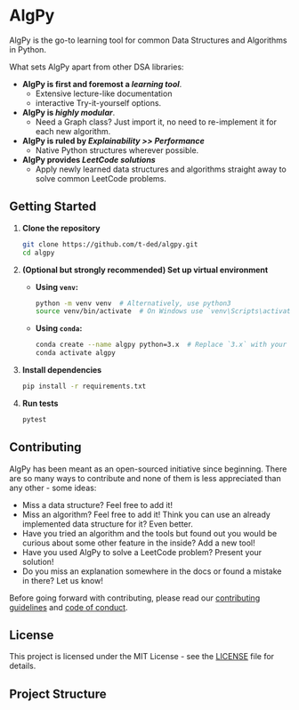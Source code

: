 # AlgPy
AlgPy is the go-to learning tool for common Data Structures and Algorithms in Python.

What sets AlgPy apart from other DSA libraries:
* **AlgPy is first and foremost a *learning tool***.
  * Extensive lecture-like documentation
  * interactive Try-it-yourself options.
* **AlgPy is *highly modular***.
  * Need a Graph class? Just import it, no need to re-implement it for each new algorithm.
* **AlgPy is ruled by *Explainability >> Performance***
  * Native Python structures wherever possible.
* **AlgPy provides *LeetCode solutions***
  * Apply newly learned data structures and algorithms straight away to solve common LeetCode problems.

## Getting Started

1. **Clone the repository**
   ```sh
   git clone https://github.com/t-ded/algpy.git
   cd algpy
   ```

2. **(Optional but strongly recommended) Set up virtual environment**
   - **Using `venv`:**
     ```sh
     python -m venv venv  # Alternatively, use python3
     source venv/bin/activate  # On Windows use `venv\Scripts\activate`
     ```
   - **Using `conda`:**
     ```sh
     conda create --name algpy python=3.x  # Replace `3.x` with your desired Python version, preferably 3.12
     conda activate algpy
     ```

3. **Install dependencies**
   ```sh
   pip install -r requirements.txt
   ```

4. **Run tests**
   ```sh
   pytest
   ```

## Contributing
AlgPy has been meant as an open-sourced initiative since beginning. There are so many ways to contribute and none of them is less appreciated than any other - some ideas:

* Miss a data structure? Feel free to add it!
* Miss an algorithm? Feel free to add it! Think you can use an already implemented data structure for it? Even better.
* Have you tried an algorithm and the tools but found out you would be curious about some other feature in the inside? Add a new tool!
* Have you used AlgPy to solve a LeetCode problem? Present your solution!
* Do you miss an explanation somewhere in the docs or found a mistake in there? Let us know!

Before going forward with contributing, please read our [contributing guidelines](CONTRIBUTING.md) and [code of conduct](CODE_OF_CONDUCT.md).

## License
This project is licensed under the MIT License - see the [LICENSE](LICENSE) file for details.

## Project Structure
